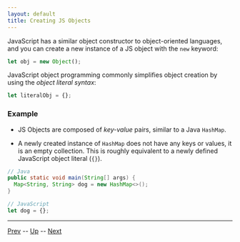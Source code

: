 ```yaml
---
layout: default
title: Creating JS Objects
---
```


JavaScript has a similar object constructor to object-oriented languages, and you can create a new instance of a JS object with the `new` keyword:

```javascript
let obj = new Object();
```

JavaScript object programming commonly simplifies object creation by using the *object literal syntax*:

```javascript
let literalObj = {};
```

### Example
* JS Objects are composed of *key-value* pairs, similar to a Java `HashMap`.

* A newly created instance of `HashMap` does not have any keys or values, it is an empty collection. This is roughly equivalent to a newly defined JavaScript object literal (`{}`).

```java
// Java
public static void main(String[] args) {
  Map<String, String> dog = new HashMap<>();
}
```

```js
// JavaScript
let dog = {};
```

<hr>

[Prev](overview.md) -- [Up](README.md) -- [Next](initializingWithProperties.md)

